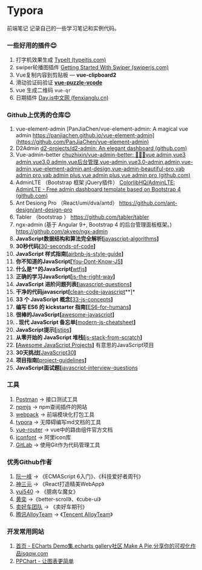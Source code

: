 # Typora
 前端笔记
 记录自己的一些学习笔记和实例代码。

### 一些好用的插件😊

1. 打字机效果生成 [TypeIt (typeitjs.com)](https://typeitjs.com/)
2. swiper轮播图插件 [Getting Started With Swiper (swiperjs.com)](https://swiperjs.com/get-started) 
3. Vue复制内容到剪贴板 — **vue-clipboard2**
4. 滑动验证码验证   **[vue-puzzle-vcode](https://gitee.com/beeworkshop/vue-puzzle-vcode)**
5. vue 生成二维码   `vue-qr`
6. 日期插件 [Day.js中文网 (fenxianglu.cn)](https://dayjs.fenxianglu.cn/)   

### Github上优秀的仓库😊

1. vue-element-admin   [PanJiaChen/vue-element-admin: A magical vue admin https://panjiachen.github.io/vue-element-admin](https://github.com/PanJiaChen/vue-element-admin)
2. D2Admin [d2-projects/d2-admin: An elegant dashboard (github.com)](https://github.com/d2-projects/d2-admin)
3. Vue-admin-better  [chuzhixin/vue-admin-better: 🚀🚀🚀vue admin,vue3 admin,vue3.0 admin,vue后台管理,vue-admin,vue3.0-admin,admin,vue-admin,vue-element-admin,ant-design,vue-admin-beautiful-pro,vab admin pro,vab admin plus,vue admin plus,vue admin pro (github.com)](https://github.com/chuzhixin/vue-admin-better)
4. AdminLTE （Bootstrap 框架  jQuery插件） [ColorlibHQ/AdminLTE: AdminLTE - Free admin dashboard template based on Bootstrap 4 (github.com)](https://github.com/ColorlibHQ/AdminLTE)
5.  Ant Desiong Pro   （React/umi/dva/antd） https://github.com/ant-design/ant-design-pro
6. Tabler （bootstrap ） https://github.com/tabler/tabler
7.  ngx-admin (基于 Angular 9+, Bootstrap 4 的后台管理面板框架。)  https://github.com/akveo/ngx-admin
8. **JavaScript数据结构和算法完全解析[**[javascript-algorithms](https://link.zhihu.com/?target=https%3A//github.com/trekhleb/javascript-algorithms)**]**
9. **30秒代码[**[30-seconds-of-code](https://link.zhihu.com/?target=https%3A//github.com/30-seconds/30-seconds-of-code)**]**
10. **JavaScript 样式指南[**[airbnb-js-style-guide](https://link.zhihu.com/?target=https%3A//github.com/airbnb/javascript)**]**
11. **你不知道的JavaScript[**[You-Dont-Know-JS](https://link.zhihu.com/?target=https%3A//github.com/getify/You-Dont-Know-JS)**]**
12. **什么是\**的JavaScript[**[wtfjs](https://link.zhihu.com/?target=https%3A//github.com/denysdovhan/wtfjs)**]**
13. **正确的学习JavaScript[**[js-the-right-way](https://link.zhihu.com/?target=https%3A//github.com/braziljs/js-the-right-way)**]**
14. **JavaScript 进阶问题列表[**[javascript-questions](https://link.zhihu.com/?target=https%3A//github.com/lydiahallie/javascript-questions)**]**
15. **干净的代码javascript[**[clean-code-javascript](https://link.zhihu.com/?target=https%3A//github.com/ryanmcdermott/clean-code-javascript)**]*
16. **33 个 JavaScript 概念[**[33-js-concepts](https://link.zhihu.com/?target=https%3A//github.com/leonardomso/33-js-concepts)**]**
17. **编写 ES6 的 kickstarter 指南[**[ES6-for-humans](https://link.zhihu.com/?target=https%3A//github.com/metagrover/ES6-for-humans)**]**
18. **很棒的JavaScript[**[awesome-javascript](https://link.zhihu.com/?target=https%3A//github.com/sorrycc/awesome-javascript)**]**
19. **. 现代 JavaScript 备忘单[**[modern-js-cheatsheet](https://link.zhihu.com/?target=https%3A//github.com/mbeaudru/modern-js-cheatsheet)**]**
20. **JavaScript提示[**[jstips](https://link.zhihu.com/?target=https%3A//github.com/loverajoel/jstips)**]**
21. **从零开始的 JavaScript 堆栈[**[js-stack-from-scratch](https://link.zhihu.com/?target=https%3A//github.com/verekia/js-stack-from-scratch)**]**
22. **[**[Awesome JavaScript Projects](https://link.zhihu.com/?target=https%3A//github.com/Vishal-raj-1/Awesome-JavaScript-Projects)**]**  有意思的JavaScript项目
23. **30天挑战[**[JavaScript30](https://link.zhihu.com/?target=https%3A//github.com/wesbos/JavaScript30)**]**
24. **项目指南[**[project-guidelines](https://link.zhihu.com/?target=https%3A//github.com/elsewhencode/project-guidelines)**]**
25. **JavaScript面试题[**[javascript-interview-questions](https://link.zhihu.com/?target=https%3A//github.com/sudheerj/javascript-interview-questions)

### 工具

1. [Postman](https://www.getpostman.com/) -> 接口测试工具
2. [npmjs](https://www.npmjs.com/) -> npm查阅插件的网站
3. [webpack](https://www.webpackjs.com/) -> 前端模块化打包工具
4. [typora](https://www.typora.io/) -> 无障碍编写md文档的工具
5. [vue-router](https://router.vuejs.org/) -> vue中的路由组件官方文档
6. [iconfont](https://www.iconfont.cn/) -> 阿里icon库
7. [GitLab](https://about.gitlab.com/) -> 使用Git作为代码管理工具

### 优秀Github作者

1. [阮一峰](https://github.com/ruanyf) -> 《ECMAScript 6入门》、《科技爱好者周刊》
2. [神三元](https://github.com/sanyuan0704) -> 《React打造精美WebApp》
3. [yui540](https://github.com/yui540) -> 《臆病な魔女》
4. [黄奕](https://github.com/ustbhuangyi) ->《better-scroll》、《cube-ui》
5. [卖好车团队](https://github.com/maihaoche) -> 《卖好车期刊》
6. [腾讯AlloyTeam](https://github.com/AlloyTeam) -> 《[Tencent AlloyTeam](http://alloyteam.github.io/)》

### 开发常用网站

1. [首页 - ECharts Demo集,echarts gallery社区,Make A Pie,分享你的可视化作品isqqw.com](https://www.isqqw.com/homepage)
2. [PPChart - 让图表更简单](http://ppchart.com/#/)
